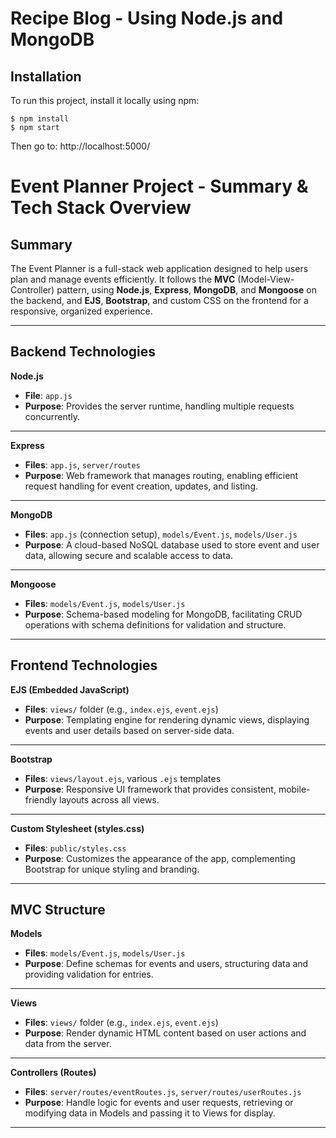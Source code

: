 # Recipe Blog - Using Node.js and MongoDB

## Installation
To run this project, install it locally using npm:

```
$ npm install
$ npm start
```
Then go to: http://localhost:5000/

# Event Planner Project - Summary & Tech Stack Overview

## Summary  
The Event Planner is a full-stack web application designed to help users plan and manage events efficiently. It follows the **MVC** (Model-View-Controller) pattern, using **Node.js**, **Express**, **MongoDB**, and **Mongoose** on the backend, and **EJS**, **Bootstrap**, and custom CSS on the frontend for a responsive, organized experience.

---

## Backend Technologies

**Node.js**  
- **File**: `app.js`  
- **Purpose**: Provides the server runtime, handling multiple requests concurrently.

---

**Express**  
- **Files**: `app.js`, `server/routes`  
- **Purpose**: Web framework that manages routing, enabling efficient request handling for event creation, updates, and listing.

---

**MongoDB**  
- **Files**: `app.js` (connection setup), `models/Event.js`, `models/User.js`  
- **Purpose**: A cloud-based NoSQL database used to store event and user data, allowing secure and scalable access to data.

---

**Mongoose**  
- **Files**: `models/Event.js`, `models/User.js`  
- **Purpose**: Schema-based modeling for MongoDB, facilitating CRUD operations with schema definitions for validation and structure.

---

## Frontend Technologies

**EJS (Embedded JavaScript)**  
- **Files**: `views/` folder (e.g., `index.ejs`, `event.ejs`)  
- **Purpose**: Templating engine for rendering dynamic views, displaying events and user details based on server-side data.

---

**Bootstrap**  
- **Files**: `views/layout.ejs`, various `.ejs` templates  
- **Purpose**: Responsive UI framework that provides consistent, mobile-friendly layouts across all views.

---

**Custom Stylesheet (styles.css)**  
- **Files**: `public/styles.css`  
- **Purpose**: Customizes the appearance of the app, complementing Bootstrap for unique styling and branding.

---

## MVC Structure

**Models**  
- **Files**: `models/Event.js`, `models/User.js`  
- **Purpose**: Define schemas for events and users, structuring data and providing validation for entries.

---

**Views**  
- **Files**: `views/` folder (e.g., `index.ejs`, `event.ejs`)  
- **Purpose**: Render dynamic HTML content based on user actions and data from the server.

---

**Controllers (Routes)**  
- **Files**: `server/routes/eventRoutes.js`, `server/routes/userRoutes.js`  
- **Purpose**: Handle logic for events and user requests, retrieving or modifying data in Models and passing it to Views for display.

---
